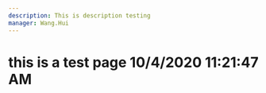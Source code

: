 ```yaml
---
description: This is description testing
manager: Wang.Hui
---
```

# this is a test page 10/4/2020 11:21:47 AM